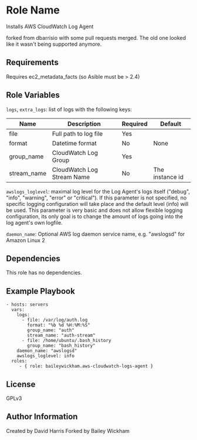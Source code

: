 Role Name
=========

Installs AWS CloudWatch Log Agent

forked from dbarrisio with some pull requests merged. The old one looked like it wasn't being supported anymore.

Requirements
------------

Requires ec2_metadata_facts (so Asible must be > 2.4)


Role Variables
--------------

`logs`, `extra_logs`: list of logs with the following keys:

| Name        | Description                | Required | Default
|-------------|----------------------------|----------|---------
| file        | Full path to log file      | Yes      |
| format      | Datetime format            | No       | None
| group_name  | CloudWatch Log Group       | Yes      |
| stream_name | CloudWatch Log Stream Name | No       | The instance id

`awslogs_loglevel`: maximal log level for the Log Agent's logs itself
("debug", "info", "warning", "error" or "critical"). If this parameter is
not specified, no specific logging configuration will take place and the
default level (info) will be used. This parameter is very basic and does not
allow flexible logging configuration, its only goal is to change the amount
of logs going into the log agent's own logfile.

`daemon_name`: Optional AWS log daemon service name, e.g. "awslogsd" for Amazon 
Linux 2

Dependencies
------------

This role has no dependencies.

Example Playbook
----------------

    - hosts: servers
      vars:
        logs:
          - file: /var/log/auth.log
            format: "%b %d %H:%M:%S"
            group_name: "auth"
            stream_name: "auth-stream"
          - file: /home/ubuntu/.bash_history
            group_name: "bash_history"
        daemon_name: "awslogsd"
        awslogs_loglevel: info
      roles:
         - { role: baileywickham.aws-cloudwatch-logs-agent }

License
-------

GPLv3

Author Information
------------------

Created by David Harris
Forked by Bailey Wickham
